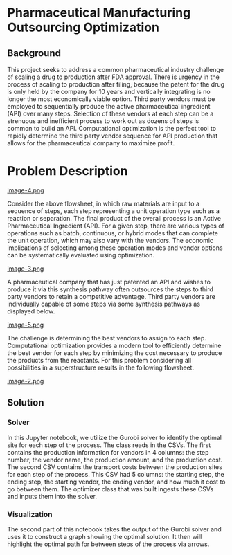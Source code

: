 # Pharmaceutical Manufacturing Outsourcing Optimization
## Background
This project seeks to address a common pharmaceutical industry challenge of scaling a drug to production after FDA approval. 
There is urgency in the process of scaling to production after filing, because the patent for the drug is only held by the company for 10 years 
and vertically integrating is no longer the most economically viable option. Third party vendors must be employed to sequentially 
produce the active pharmaceutical ingredient (API) over many steps. Selection of these vendors at each step can be 
a strenuous and inefficient process to work out as dozens of steps is common to build an API. Computational optimization is the perfect tool to rapidly determine the third party vendor sequence for API production that allows for the pharmaceutical company to maximize profit.

# Problem Description

[image-4.png](attachment:image-4.png)

Consider the above flowsheet, in which raw materials are input to a sequence of steps, each step representing a unit operation type such as a reaction or separation. The final product of the overall process is an Active Pharmaceutical Ingredient (API). For a given step, there are various types of operations such as batch, continuous, or hybrid modes that can complete the unit operation, which may also vary with the vendors. The economic implications of selecting among these operation modes and vendor options can be systematically evaluated using optimization.

[image-3.png](attachment:image-3.png)

A pharmaceutical company that has just patented an API and wishes to produce it via this synthesis pathway often outsources the steps to third party vendors to retain a competitive advantage. Third party vendors are individually capable of some steps via some synthesis pathways as displayed below. 

[image-5.png](attachment:image-5.png)

The challenge is determining the best vendors to assign to each step. Computational optimization provides a modern tool to efficiently determine the best vendor for each step by minimizing the cost necessary to produce the products from the reactants. For this problem considering all possibilities in a superstructure results in the following flowsheet.

[image-2.png](attachment:image-2.png)

## Solution
### Solver
In this Jupyter notebook, we utilize the Gurobi solver to identify the optimal site for each step of the process. The class reads in the CSVs. The first contains the production information for vendors in 4 columns: the step number, the vendor name, the production amount, and the production cost. The second CSV contains the transport costs between the production sites for each step of the process. This CSV had 5 columns: the starting step, the ending step, the starting vendor, the ending vendor, and how much it cost to go between them. The optimizer class that was built ingests these CSVs and inputs them into the solver. 

### Visualization
The second part of this notebook takes the output of the Gurobi solver and uses it to construct a graph showing the optimal solution. It then will highlight the optimal path for between steps of the process via arrows.